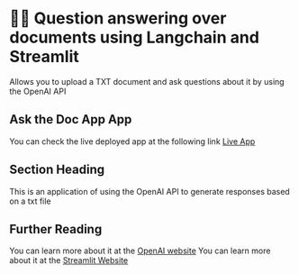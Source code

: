 # 🦜️🔗 Question answering over documents using Langchain and Streamlit

Allows you to upload a TXT document and ask questions about it by using the OpenAI API 

## Ask the Doc App App

You can check the live deployed app at the following link [Live App](https://opeanai.streamlit.app)

## Section Heading

This is an application of using the OpenAI API to generate responses based on a txt file

## Further Reading

You can learn more about it at the [OpenAI website](https://openai.com)
You can learn more about it at the [Streamlit Website](http://streamlit.io)
